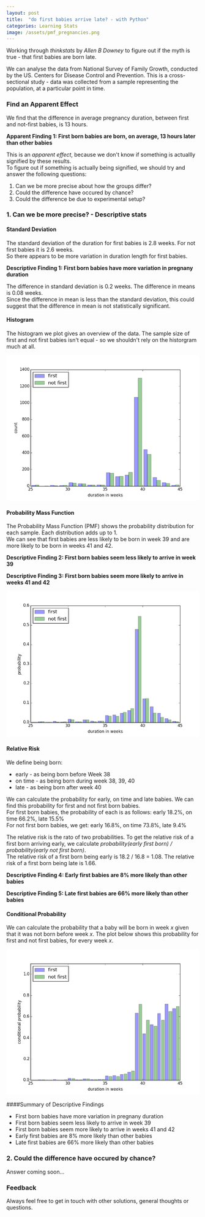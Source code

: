 ```yaml
---
layout: post
title:  "do first babies arrive late? - with Python"
categories: Learning Stats
image: /assets/pmf_pregnancies.png
---
```


Working through *thinkstats* by *Allen B Downey* to figure out if the myth is true - that first babies are born late.
<!--more-->

We can analyse the data from National Survey of Family Growth, conducted by the US. Centers for Disease Control and Prevention.
This is a cross-sectional study - data was collected from a sample representing the population, at a particular point in time.

### Find an Apparent Effect
We find that the difference in average pregnancy duration, between first and not-first babies, is 13 hours.

**Apparent Finding 1: First born babies are born, on average, 13 hours later than other babies**


This is an *apparent effect*, because we don't know if something is actuallly signified by these results.  
To figure out if something is actually being signified, we should try and answer the following questions:

1. Can we be more precise about how the groups differ?
2. Could the difference have occured by chance?
3. Could the difference be due to experimental setup?

### 1. Can we be more precise? - Descriptive stats

#### Standard Deviation
The standard deviation of the duration for first babies is 2.8 weeks.  For not first babies it is 2.6 weeks.  
So there appears to be more variation in duration length for first babies.

**Descriptive Finding 1: First born babies have more variation in pregnany duration**


The difference in standard deviation is 0.2 weeks.
The difference in means is 0.08 weeks.  
Since the difference in mean is less than the standard deviation, this could suggest that the difference in mean is not statistically significant.

#### Histogram
The histogram we plot gives an overview of the data.  The sample size of first and not first babies isn't equal - so we shouldn't rely on the historgram much at all.

![Histogram of pregnancy durations](/assets/histogram_pregnancies.png)

#### Probability Mass Function
The Probability Mass Function (PMF) shows the probability distribution for each sample.  Each distribution adds up to 1.  
We can see that first babies are less likely to be born in week 39 and are more likely to be born in weeks 41 and 42.

**Descriptive Finding 2: First born babies seem less likely to arrive in week 39**

**Descriptive Finding 3: First born babies seem more likely to arrive in weeks 41 and 42**

![PMF of pregnancy durations](/assets/pmf_pregnancies.png)

#### Relative Risk
We define being born:

* early - as being born before Week 38
* on time - as being born during week 38, 39, 40
* late - as being born after week 40

We can calculate the probability for early, on time and late babies.  We can find this probability for first and not first born babies.  
For first born babies, the probability of each is as follows:  early 18.2%, on time 66.2%, late 15.5%  
For not first born babies, we get:  early 16.8%, on time 73.8%, late 9.4%

The relative risk is the rato of two probabilities.  To get the relative risk of a first born arriving early, we calculate *probability(early first born) / probability(early not first born)*.  
The relative risk of a first born being early is 18.2 / 16.8 = 1.08.  The relative risk of a first born being late is 1.66. 

**Descriptive Finding 4: Early first babies are 8% more likely than other babies**

**Descriptive Finding 5: Late first babies are 66% more likely than other babies**

#### Conditional Probability
We can calculate the probability that a baby will be born in week *x* given that it was not born before week *x*.
The plot below shows this probability for first and not first babies, for every week *x*.

![Conditional probabilites of pregnancy durations](/assets/conditional_pregnancies.png)

####Summary of Descriptive Findings

* First born babies have more variation in pregnany duration
* First born babies seem less likely to arrive in week 39
* First born babies seem more likely to arrive in weeks 41 and 42
* Early first babies are 8% more likely than other babies
* Late first babies are 66% more likely than other babies


### 2. Could the difference have occured by chance? 
Answer coming soon...

### Feedback
Always feel free to get in touch with other solutions, general thoughts or questions.